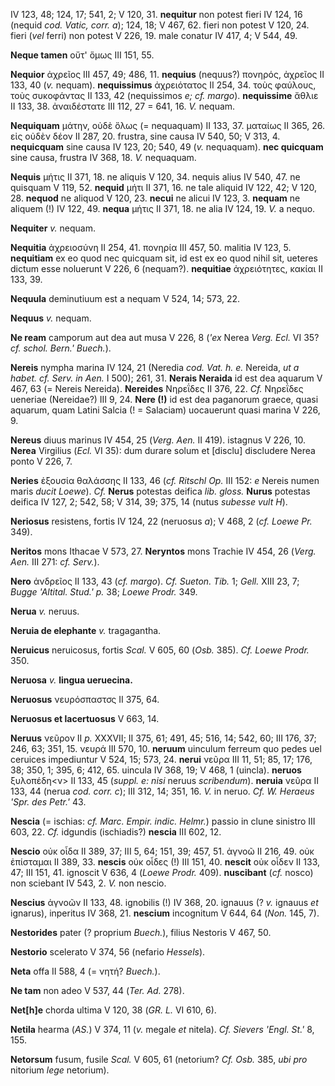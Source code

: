 IV 123, 48; 124, 17; 541, 2; V 120, 31. **nequitur** non potest fieri IV
124, 16 (nequid *cod. Vatic, corr. a*); 124, 18; V 467, 62. fieri non
potest V 120, 24. fieri (*vel* ferri) non potest V 226, 19. male conatur
IV 417, 4; V 544, 49.

**Neque tamen** οὔτ' ὅμως III 151, 55.

**Nequior** ἀχρεῖος III 457, 49; 486, 11. **nequius** (nequus?) πονηρός,
ἀχρεῖος II 133, 40 (*v.* nequam). **nequissimus** ἀχρειότατος II 254,
34. τοὺς φαύλους, τοὺς συκοφάντας II 133, 42 (nequissimos *e; cf.
margo*). **nequissime** ἄθλιε II 133, 38. ἀναιδέστατε III 112, 27 = 641,
16. *V.* nequam.

**Nequiquam** μάτην, οὐδὲ ὅλως (= nequaquam) II 133, 37. ματαίως II 365,
26. εἰς οὐδὲν δέον II 287, 20. frustra, sine causa IV 540, 50; V 313, 4.
**nequicquam** sine causa IV 123, 20; 540, 49 (*v.* nequaquam). **nec
quicquam** sine causa, frustra IV 368, 18. *V.* nequaquam.

**Nequis** μήτις II 371, 18. ne aliquis V 120, 34. nequis alius IV 540,
47. ne quisquam V 119, 52. **nequid** μήτι II 371, 16. ne tale aliquid
IV 122, 42; V 120, 28. **nequod** ne aliquod V 120, 23. **necui** ne
alicui IV 123, 3. **nequam** ne aliquem (!) IV 122, 49. **nequa** μήτις
II 371, 18. ne alia IV 124, 19. *V.* a nequo.

**Nequiter** *v.* nequam.

**Nequitia** ἀχρειοσύνη II 254, 41. πονηρία III 457, 50. malitia IV 123,
5. **nequitiam** ex eo quod nec quicquam sit, id est ex eo quod nihil
sit, ueteres dictum esse noluerunt V 226, 6 (nequam?). **nequitiae**
ἀχρειότητες, κακίαι II 133, 39.

**Nequula** deminutiuum est a nequam V 524, 14; 573, 22.

**Nequus** *v.* nequam.

**Ne ream** camporum aut dea aut musa V 226, 8 (*'ex* Nerea *Verg.*
*Ecl.* VI 35? *cf. schol. Bern.' Buech.*).

**Nereis** nympha marina IV 124, 21 (Neredia *cod. Vat. h. e.* Nereida,
*ut a habet. cf. Serv. in Aen.* I 500); 261, 31. **Nerais Neraida** id
est dea aquarum V 467, 63 (= Nereis Nereida). **Nereides** Νηρεΐδες II
376, 22. *Cf.* Νηρεΐδες ueneriae (Nereidae?) III 9, 24. **Nere (!)** id
est dea paganorum graece, quasi aquarum, quam Latini Salcia (! =
Salaciam) uocauerunt quasi marina V 226, 9.

**Nereus** diuus marinus IV 454, 25 (*Verg. Aen.* II 419). istagnus V
226, 10. **Nerea** Virgilius (*Ecl.* VI 35): dum durare solum et
[disclu] discludere Nerea ponto V 226, 7.

**Neries** ἐξουσία θαλάσσης II 133, 46 (*cf. Ritschl Op.* III 152: *e*
Nereis numen maris *ducit Loewe*). *Cf.* **Nerus** potestas deifica
*lib. gloss.* **Nurus** potestas deifica IV 127, 2; 542, 58; V 314, 39;
375, 14 (nutus *subesse vult H*).

**Neriosus** resistens, fortis IV 124, 22 (neruosus *a*); V 468, 2 (*cf.
Loewe Pr.* 349).

**Neritos** mons Ithacae V 573, 27. **Neryntos** mons Trachie IV 454, 26
(*Verg. Aen.* III 271: *cf. Serv.*).

**Nero** ἀνδρεῖος II 133, 43 (*cf. margo*). *Cf. Sueton. Tib.* 1;
*Gell.* XIII 23, 7; *Bugge 'Altital. Stud.' p.* 38; *Loewe Prodr.* 349.

**Nerua** *v.* neruus.

**Neruia de elephante** *v.* tragagantha.

**Neruicus** neruicosus, fortis *Scal.* V 605, 60 (*Osb.* 385). *Cf.
Loewe Prodr.* 350.

**Neruosa** *v.* **lingua ueruecina.**

**Neruosus** νευρόσπαστσς II 375, 64.

**Neruosus et lacertuosus** V 663, 14.

**Neruus** νεῦρον II *p.* XXXVII; II 375, 61; 491, 45; 516, 14; 542, 60;
III 176, 37; 246, 63; 351, 15. νευρά III 570, 10. **neruum** uinculum
ferreum quo pedes uel ceruices impediuntur V 524, 15; 573, 24. **nerui**
νεῦρα III 11, 51; 85, 17; 176, 38; 350, 1; 395, 6; 412, 65. uincula IV
368, 19; V 468, 1 (uincla). **neruos** ξυλοπέδη\<ν\> II 133, 45 (*suppl.
e: nisi* neruus *scribendum*). **neruia** νεῦρα II 133, 44 (nerua *cod.
corr. c*); III 312, 14; 351, 16. *V.* in neruo. *Cf. W. Heraeus 'Spr.
des Petr.'* 43.

**Nescia** (= ischias: *cf. Marc. Empir. indic. Helmr.*) passio in clune
sinistro III 603, 22. *Cf.* idgundis (ischiadis?) **nescia** III 602,
12.

**Nescio** οὐκ οἶδα II 389, 37; III 5, 64; 151, 39; 457, 51. ἀγνοῶ II
216, 49. οὐκ ἐπίσταμαι II 389, 33. **nescis** οὐκ οἶδες (!) III 151, 40.
**nescit** οὐκ οἶδεν II 133, 47; III 151, 41. ignoscit V 636, 4 (*Loewe
Prodr.* 409). **nuscibant** (*cf.* nosco) non sciebant IV 543, 2. *V.*
non nescio.

**Nescius** ἀγνοῶν II 133, 48. ignobilis (!) IV 368, 20. ignauus (? *v.*
ignauus *et* ignarus), inperitus IV 368, 21. **nescium** incognitum V
644, 64 (*Non.* 145, 7).

**Nestorides** pater (? proprium *Buech.*), filius Nestoris V 467, 50.

**Nestorio** scelerato V 374, 56 (nefario *Hessels*).

**Neta** offa II 588, 4 (= νητή? *Buech.*).

**Ne tam** non adeo V 537, 44 (*Ter. Ad.* 278).

**Net[h]e** chorda ultima V 120, 38 (*GR. L.* VI 610, 6).

**Netila** hearma (*AS.*) V 374, 11 (*v.* megale *et* nitela). *Cf.
Sievers 'Engl. St.'* 8, 155.

**Netorsum** fusum, fusile *Scal.* V 605, 61 (netorium? *Cf. Osb.* 385,
*ubi pro* nitorium *lege* netorium).
